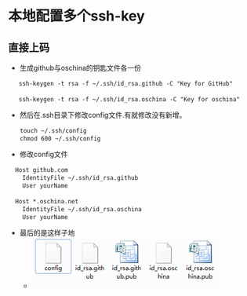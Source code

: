 # 本地配置多个ssh-key

## 直接上码

* 生成github与oschina的钥匙文件各一份

```
   ssh-keygen -t rsa -f ~/.ssh/id_rsa.github -C "Key for GitHub"
   
   ssh-keygen -t rsa -f ~/.ssh/id_rsa.oschina -C "Key for oschina"
 ```



* 然后在.ssh目录下修改config文件.有就修改没有新增。

  ```
  touch ~/.ssh/config    
  chmod 600 ~/.ssh/config
  ```
* 修改config文件

```
  Host github.com
	IdentityFile ~/.ssh/id_rsa.github
	User yourName
	
  Host *.oschina.net
	IdentityFile ~/.ssh/id_rsa.oschina
	User yourName
```
* 最后的是这样子地
    * ![文件效果](2016-04-25_113340.png)
